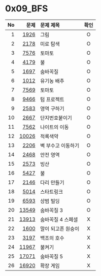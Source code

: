 # 0x09_BFS

| No  | 문제                                           | 문제 제목          | 확인 |
| --: | ---------------------------------------------: | :----------------- | :--: |
| 1   | [1926](https://www.acmicpc.net/problem/1926)   | 그림               |  O   |
| 2   | [2178](https://www.acmicpc.net/problem/2178)   | 미로 탐색          |  O   |
| 3   | [7576](https://www.acmicpc.net/problem/7576)   | 토마토             |  O   |
| 4   | [4179](https://www.acmicpc.net/problem/4179)   | 불                 |  O   |
| 5   | [1697](https://www.acmicpc.net/problem/1697)   | 숨바꼭질           |  O   |
| 6   | [1012](https://www.acmicpc.net/problem/1012)   | 유기농 배추        |  O   |
| 7   | [7569](https://www.acmicpc.net/problem/7569)   | 토마토             |  O   |
| 8   | [9466](https://www.acmicpc.net/problem/9466)   | 텀 프로젝트        |  O   |
| 9   | [2583](https://www.acmicpc.net/problem/2583)   | 영역 구하기        |  O   |
| 10  | [2667](https://www.acmicpc.net/problem/2667)   | 단지번호붙이기     |  O   |
| 11  | [7562](https://www.acmicpc.net/problem/7562)   | 나이트의 이동      |  O   |
| 12  | [10026](https://www.acmicpc.net/problem/10026) | 적록색약           |  O   |
| 13  | [2206](https://www.acmicpc.net/problem/2206)   | 벽 부수고 이동하기 |  O   |
| 14  | [2468](https://www.acmicpc.net/problem/2468)   | 안전 영역          |  O   |
| 15  | [2573](https://www.acmicpc.net/problem/2573)   | 빙산               |  O   |
| 16  | [5427](https://www.acmicpc.net/problem/5427)   | 불                 |  O   |
| 17  | [2146](https://www.acmicpc.net/problem/2146)   | 다리 만들기        |  O   |
| 18  | [5014](https://www.acmicpc.net/problem/5014)   | 스타트링크         |  O   |
| 19  | [6593](https://www.acmicpc.net/problem/6593)   | 상범 빌딩          |  O   |
| 20  | [13549](https://www.acmicpc.net/problem/13549) | 숨바꼭질 3         |  O   |
| 21  | [13913](https://www.acmicpc.net/problem/13913) | 숨바꼭질 4 스페셜  |  X   |
| 22  | [1600](https://www.acmicpc.net/problem/1600)   | 말이 되고픈 원숭이 |  X   |
| 23  | [3197](https://www.acmicpc.net/problem/3197)   | 백조의 호수        |  X   |
| 24  | [11967](https://www.acmicpc.net/problem/11967) | 불켜기             |  X   |
| 25  | [17071](https://www.acmicpc.net/problem/17071) | 숨바꼭질 5         |  X   |
| 26  | [16920](https://www.acmicpc.net/problem/16920) | 확장 게임          |  X   |
